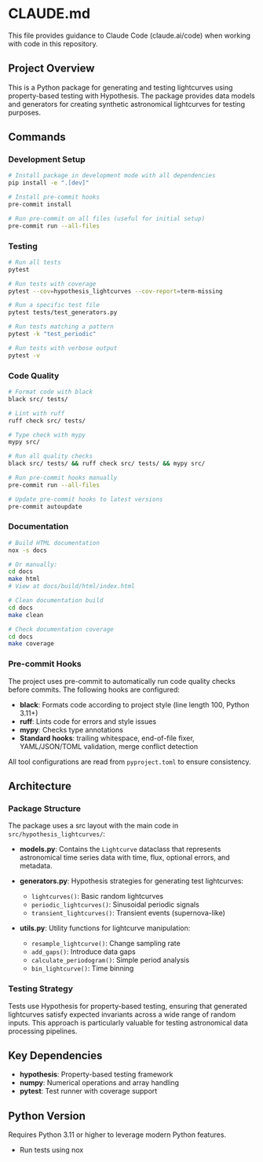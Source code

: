 # CLAUDE.md

This file provides guidance to Claude Code (claude.ai/code) when working with code in this repository.

## Project Overview

This is a Python package for generating and testing lightcurves using property-based testing with Hypothesis. The package provides data models and generators for creating synthetic astronomical lightcurves for testing purposes.

## Commands

### Development Setup
```bash
# Install package in development mode with all dependencies
pip install -e ".[dev]"

# Install pre-commit hooks
pre-commit install

# Run pre-commit on all files (useful for initial setup)
pre-commit run --all-files
```

### Testing
```bash
# Run all tests
pytest

# Run tests with coverage
pytest --cov=hypothesis_lightcurves --cov-report=term-missing

# Run a specific test file
pytest tests/test_generators.py

# Run tests matching a pattern
pytest -k "test_periodic"

# Run tests with verbose output
pytest -v
```

### Code Quality
```bash
# Format code with black
black src/ tests/

# Lint with ruff
ruff check src/ tests/

# Type check with mypy
mypy src/

# Run all quality checks
black src/ tests/ && ruff check src/ tests/ && mypy src/

# Run pre-commit hooks manually
pre-commit run --all-files

# Update pre-commit hooks to latest versions
pre-commit autoupdate
```

### Documentation
```bash
# Build HTML documentation
nox -s docs

# Or manually:
cd docs
make html
# View at docs/build/html/index.html

# Clean documentation build
cd docs
make clean

# Check documentation coverage
cd docs
make coverage
```

### Pre-commit Hooks
The project uses pre-commit to automatically run code quality checks before commits. The following hooks are configured:
- **black**: Formats code according to project style (line length 100, Python 3.11+)
- **ruff**: Lints code for errors and style issues
- **mypy**: Checks type annotations
- **Standard hooks**: trailing whitespace, end-of-file fixer, YAML/JSON/TOML validation, merge conflict detection

All tool configurations are read from `pyproject.toml` to ensure consistency.

## Architecture

### Package Structure
The package uses a src layout with the main code in `src/hypothesis_lightcurves/`:

- **models.py**: Contains the `Lightcurve` dataclass that represents astronomical time series data with time, flux, optional errors, and metadata.

- **generators.py**: Hypothesis strategies for generating test lightcurves:
  - `lightcurves()`: Basic random lightcurves
  - `periodic_lightcurves()`: Sinusoidal periodic signals
  - `transient_lightcurves()`: Transient events (supernova-like)

- **utils.py**: Utility functions for lightcurve manipulation:
  - `resample_lightcurve()`: Change sampling rate
  - `add_gaps()`: Introduce data gaps
  - `calculate_periodogram()`: Simple period analysis
  - `bin_lightcurve()`: Time binning

### Testing Strategy
Tests use Hypothesis for property-based testing, ensuring that generated lightcurves satisfy expected invariants across a wide range of random inputs. This approach is particularly valuable for testing astronomical data processing pipelines.

## Key Dependencies
- **hypothesis**: Property-based testing framework
- **numpy**: Numerical operations and array handling
- **pytest**: Test runner with coverage support

## Python Version
Requires Python 3.11 or higher to leverage modern Python features.
- Run tests using nox
